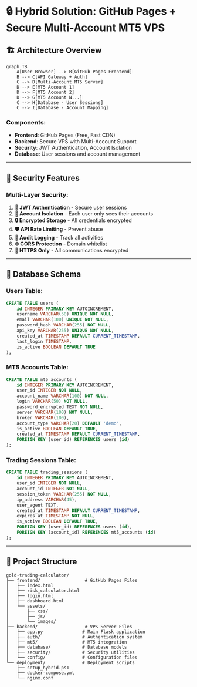 # 🔒 Hybrid Solution: GitHub Pages + Secure Multi-Account MT5 VPS

## 🏗️ Architecture Overview

```mermaid
graph TB
    A[User Browser] --> B[GitHub Pages Frontend]
    B --> C[API Gateway + Auth]
    C --> D[Multi-Account MT5 Server]
    D --> E[MT5 Account 1]
    D --> F[MT5 Account 2]
    D --> G[MT5 Account N...]
    C --> H[Database - User Sessions]
    C --> I[Database - Account Mapping]
```

### Components:
- **Frontend**: GitHub Pages (Free, Fast CDN)
- **Backend**: Secure VPS with Multi-Account Support
- **Security**: JWT Authentication, Account Isolation
- **Database**: User sessions and account management

---

## 🔐 Security Features

### Multi-Layer Security:
1. **🔑 JWT Authentication** - Secure user sessions
2. **👤 Account Isolation** - Each user only sees their accounts
3. **🔒 Encrypted Storage** - All credentials encrypted
4. **🛡️ API Rate Limiting** - Prevent abuse
5. **📝 Audit Logging** - Track all activities
6. **🌐 CORS Protection** - Domain whitelist
7. **🔐 HTTPS Only** - All communications encrypted

---

## 💾 Database Schema

### Users Table:
```sql
CREATE TABLE users (
    id INTEGER PRIMARY KEY AUTOINCREMENT,
    username VARCHAR(50) UNIQUE NOT NULL,
    email VARCHAR(100) UNIQUE NOT NULL,
    password_hash VARCHAR(255) NOT NULL,
    api_key VARCHAR(255) UNIQUE NOT NULL,
    created_at TIMESTAMP DEFAULT CURRENT_TIMESTAMP,
    last_login TIMESTAMP,
    is_active BOOLEAN DEFAULT TRUE
);
```

### MT5 Accounts Table:
```sql
CREATE TABLE mt5_accounts (
    id INTEGER PRIMARY KEY AUTOINCREMENT,
    user_id INTEGER NOT NULL,
    account_name VARCHAR(100) NOT NULL,
    login VARCHAR(50) NOT NULL,
    password_encrypted TEXT NOT NULL,
    server VARCHAR(100) NOT NULL,
    broker VARCHAR(100),
    account_type VARCHAR(20) DEFAULT 'demo',
    is_active BOOLEAN DEFAULT TRUE,
    created_at TIMESTAMP DEFAULT CURRENT_TIMESTAMP,
    FOREIGN KEY (user_id) REFERENCES users (id)
);
```

### Trading Sessions Table:
```sql
CREATE TABLE trading_sessions (
    id INTEGER PRIMARY KEY AUTOINCREMENT,
    user_id INTEGER NOT NULL,
    account_id INTEGER NOT NULL,
    session_token VARCHAR(255) NOT NULL,
    ip_address VARCHAR(45),
    user_agent TEXT,
    created_at TIMESTAMP DEFAULT CURRENT_TIMESTAMP,
    expires_at TIMESTAMP NOT NULL,
    is_active BOOLEAN DEFAULT TRUE,
    FOREIGN KEY (user_id) REFERENCES users (id),
    FOREIGN KEY (account_id) REFERENCES mt5_accounts (id)
);
```

---

## 📁 Project Structure

```
gold-trading-calculator/
├── frontend/                 # GitHub Pages Files
│   ├── index.html
│   ├── risk_calculator.html
│   ├── login.html
│   ├── dashboard.html
│   └── assets/
│       ├── css/
│       ├── js/
│       └── images/
├── backend/                  # VPS Server Files
│   ├── app.py               # Main Flask application
│   ├── auth/                # Authentication system
│   ├── mt5/                 # MT5 integration
│   ├── database/            # Database models
│   ├── security/            # Security utilities
│   └── config/              # Configuration files
└── deployment/              # Deployment scripts
    ├── setup_hybrid.ps1
    ├── docker-compose.yml
    └── nginx.conf
```
